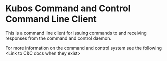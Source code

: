 # Kubos Command and Control Command Line Client

This is a command line client for issuing commands to and receiving responses from the command and control daemon.

For more information on the command and control system see the following <Link to C&C docs when they exist>

